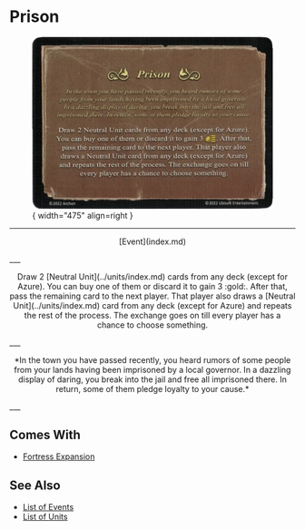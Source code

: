 # Prison

<figure markdown="span">

![Prison](../assets/events-prison.webp){ width="475" align=right }

</figure>

___
<p style="text-align: center;" markdown>[Event](index.md)</p>
___
<p style="text-align: center;" markdown>Draw 2 [Neutral Unit](../units/index.md) cards from any deck (except for Azure). You can buy one of them or discard it to gain 3 :gold:. After that, pass the remaining card to the next player. That player also draws a [Neutral Unit](../units/index.md) card from any deck (except for Azure) and repeats the rest of the process. The exchange goes on till every player has a chance to choose something.</p>
___
<p style="text-align: center;" markdown>*In the town you have passed recently, you heard rumors of some people from your lands having been imprisoned by a local governor. In a dazzling display of daring, you break into the jail and free all imprisoned there. In return, some of them pledge loyalty to your cause.*</p>
___


## Comes With

- [Fortress Expansion](../content.md)


## See Also

- [List of Events](index.md)
- [List of Units](../units/index.md)
